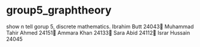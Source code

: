 # group5_graphtheory
show n tell gorup 5, discrete mathematics.
Ibrahim Butt 24043
Muhammad Tahir Ahmed 24151
Ammara Khan 24133
Sara Abid 24112
Israr Hussain 24045

